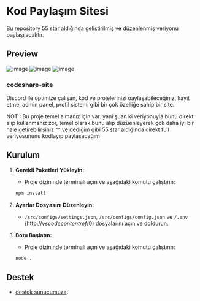# Kod Paylaşım Sitesi

Bu repository 55 star aldığında geliştirilmiş ve düzenlenmiş veriyonu paylaşılacaktır.


## Preview 
![image](https://github.com/user-attachments/assets/cdc49d3d-83ee-436c-85d9-5910659d988d)
![image](https://github.com/user-attachments/assets/c1c18f3b-2612-413b-b59a-f4e1ce5f05a7)
![image](https://github.com/user-attachments/assets/cc0dfc5d-ffcd-4114-b9c0-0e0c2f434f2d)


### codeshare-site
Discord ile optimize çalışan, kod ve projelerinizi oaylaşabileceğiniz, kayıt etme, admin panel, profil sistemi gibi bir çok özelliğe sahip bir site.

NOT : Bu proje temel almanız için var. yani şuan ki veriyonuyla bunu direkt alıp kullanmanız zor, temel olarak bunu alıp düzüenleyerek çok daha iyi bir hale getirebilirsiniz ^^ ve dediğim gibi 55 star aldığında direkt full veriyosununu kodlayıp paylaşacağım

## Kurulum

1. **Gerekli Paketleri Yükleyin:**
    - Proje dizininde terminali açın ve aşağıdaki komutu çalıştırın:
    ```bash
    npm install
    ```

2. **Ayarlar Dosyasını Düzenleyin:**
    - `/src/configs/settings.json`, `/src/configs/config.json` ve `/.env` (http://_vscodecontentref_/0) dosyalarını açın ve doldurun.

4. **Botu Başlatın:**
    - Proje dizininde terminali açın ve aşağıdaki komutu çalıştırın:
    ```bash
    node .
    ```

## Destek

- [destek sunucumuza](https://discord.gg/bdfd).
